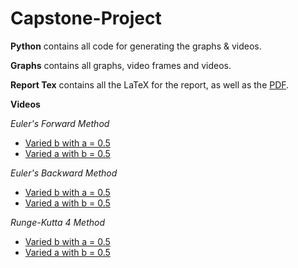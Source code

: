 # Capstone-Project

**Python** contains all code for generating the graphs & videos.

**Graphs** contains all graphs, video frames and videos.

**Report Tex** contains all the LaTeX for the report, as well as the [PDF](Report%20Tex/report.pdf).

**Videos**

*Euler's Forward Method*
- [Varied b with a = 0.5](https://github.com/CianJDuggan/Capstone-Project/blob/main/Graphs/Stability%20Regions/Videos/Varied%20b/Euler's%20Forward/a%3D0.5/video.mp4)
- [Varied a with b = 0.5](https://github.com/CianJDuggan/Capstone-Project/blob/main/Graphs/Stability%20Regions/Videos/Varied%20a/Euler's%20Forward/b%3D0.5/video.mp4)

*Euler's Backward Method*
- [Varied b with a = 0.5](https://github.com/CianJDuggan/Capstone-Project/blob/main/Graphs/Stability%20Regions/Videos/Varied%20b/Euler's%20Backward/a%3D0.5/video.mp4)
- [Varied a with b = 0.5](https://github.com/CianJDuggan/Capstone-Project/blob/main/Graphs/Stability%20Regions/Videos/Varied%20a/Euler's%20Backward/b%3D0.5/video.mp4)

*Runge-Kutta 4 Method*
- [Varied b with a = 0.5](https://github.com/CianJDuggan/Capstone-Project/blob/main/Graphs/Stability%20Regions/Videos/Varied%20b/Runge-Kutta%204/a%3D0.5/video.mp4)
- [Varied a with b = 0.5](https://github.com/CianJDuggan/Capstone-Project/blob/main/Graphs/Stability%20Regions/Videos/Varied%20a/Runge-Kutta%204/b%3D0.5/video.mp4)
